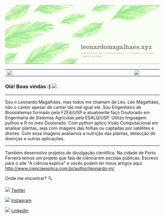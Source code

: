 ![capa github](https://github.com/leopmagalhaes/leopmagalhaes/blob/main/imagem.png)  


<center>
  <table>
    <tr>
        <td><img width="400px" align="left" src="https://github-readme-stats.vercel.app/api/top-langs/?username=leopmagalhaes&hide=html&layout=compact&theme=buefy" /></td>
        <td><img width="495px" align="left" src="https://github-readme-stats.vercel.app/api?username=leopmagalhaes&theme=buefy"/></td>
    </tr>   
  </table>
</center>  

### Olá! Boas vindas :) <img src="https://github.com/leticiadasilva/leticiadasilva/blob/main/images/Hi.gif" width="30px">

---

Sou o Leonardo Magalhães, mas todos me chamam de Léo. Léo Magalhães, não o cantor apesar de cantar tão mal igual ele. Sou Engenheiro de Biossistemas formado pela FZEA/USP e atualmente faço Doutorado em Engenharia de Sistemas Agrícolas pela ESALQ/USP. Utilizo linguagem python e R no meu Doutorado. Com python aplico Visão Computacional em analisar plantas, seja com imagens das folhas ou captadas por satélites e drones. Com essa imagens avaliamos a nutrição das plantas, detecção de doenças e outras aplicações.    

---
Também desenvolvo projetos de divulgação científica. Na cidade de Porto Ferreira temos um projeto que fala de ciência em escolas públicas. Escrevo para o site "A ciência explica" e vocês podem ler meus artigos aqui: http://www.cienciaexplica.com.br/author/leonardo-m/ 

Onde me encontrar? :mag:  

<a href="https://twitter.com/dii_lua"><img src="https://github.com/leticiadasilva/leticiadasilva/blob/main/images/twitter.png" width="16"></img></a> [Twitter](https://twitter.com/leo_omagalhaes)   

<a href="https://www.instagram.com/dii_lua/"><img src="https://github.com/leticiadasilva/leticiadasilva/blob/main/images/instagram.png" width="16"></img></a> [Instagram](https://www.instagram.com/magalhaes_leo)  

<a href="https://www.linkedin.com/in/leticiasilvar"><img src="https://github.com/leticiadasilva/leticiadasilva/blob/main/images/linkedin.png" width="16"></img></a> [LinkedIn](https://www.linkedin.com/in/leonardopmagalhaes)  


